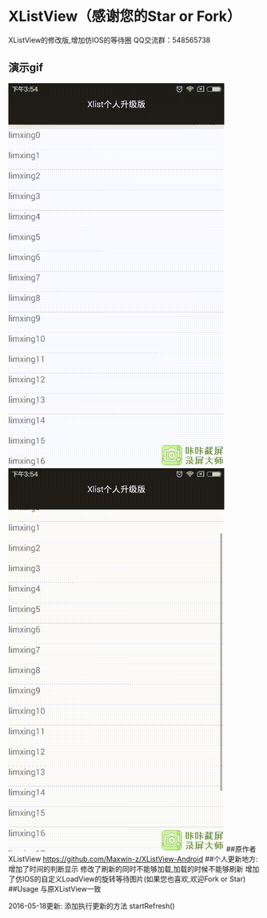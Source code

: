 # XListView（感谢您的Star or Fork）
XListView的修改版,增加仿IOS的等待圈
QQ交流群：548565738

## 演示gif
![Alt text](/1455954852391.gif)
![Alt text](/1455954867924.gif)
##原作者XListView https://github.com/Maxwin-z/XListView-Android
##个人更新地方:
    增加了时间的判断显示
    修改了刷新的同时不能够加载,加载的时候不能够刷新
    增加了仿IOS的自定义LoadView的旋转等待图片(如果您也喜欢,欢迎Fork or Star)
##Usage
    与原XListView一致

2016-05-18更新:
添加执行更新的方法
 startRefresh()

